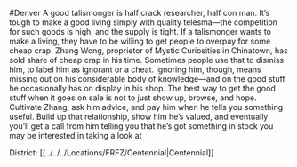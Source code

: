 #Denver 
A good talismonger is half crack researcher, half con man. It’s tough to make a good living simply with quality telesma—the competition for such goods is high, and the supply is tight. If a talismonger wants to make a living, they have to be willing to get people to overpay for some cheap crap. Zhang Wong, proprietor of Mystic Curiosities in Chinatown, has sold share of cheap crap in his time. Sometimes people use that to dismiss him, to label him as ignorant or a cheat. Ignoring him, though, means missing out on his considerable body of knowledge—and on the good stuff he occasionally has on display in his shop. The best way to get the good stuff when it goes on sale is not to just show up, browse, and hope. Cultivate Zhang, ask him advice, and pay him when he tells you something useful. Build up that relationship, show him he’s valued, and eventually you’ll get a call from him telling you that he’s got something in stock you may be interested in taking a look at

District: [[../../../Locations/FRFZ/Centennial|Centennial]]